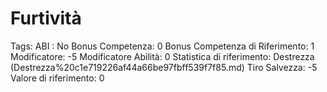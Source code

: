 # Furtività

Tags: ABI
: No
Bonus Competenza: 0
Bonus Competenza di Riferimento: 1
Modificatore: -5
Modificatore  Abilità: 0
Statistica di riferimento: Destrezza (Destrezza%20c1e719226af44a66be97fbff539f7f85.md)
Tiro Salvezza: -5
Valore di riferimento: 0